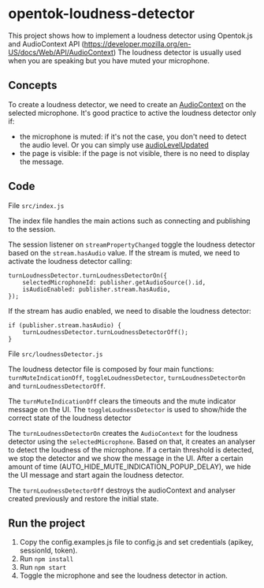 # opentok-loudness-detector

This project shows how to implement a loudness detector using Opentok.js and AudioContext API (https://developer.mozilla.org/en-US/docs/Web/API/AudioContext)
The loudness detector is usually used when you are speaking but you have muted your microphone. 

## Concepts

To create a loudness detector, we need to create an [AudioContext](https://developer.mozilla.org/en-US/docs/Web/API/AudioContext) on the selected microphone. 
It's good practice to active the loudness detector only if:

- the microphone is muted: if it's not the case, you don't need to detect the audio level. Or you can simply use [audioLevelUpdated](https://tokbox.com/developer/sdks/js/reference/Publisher.html#.event:audioLevelUpdated)
- the page is visible: if the page is not visible, there is no need to display the message.

## Code

File `src/index.js`

The index file handles the main actions such as connecting and publishing to the session. 

The session listener on `streamPropertyChanged` toggle the loudness detector based on the `stream.hasAudio` value. If the stream is muted, we need to activate the loudness detector calling:

```
turnLoudnessDetector.turnLoudnessDetectorOn({
    selectedMicrophoneId: publisher.getAudioSource().id,
    isAudioEnabled: publisher.stream.hasAudio,
});
```

If the stream has audio enabled, we need to disable the loudness detector: 

```
if (publisher.stream.hasAudio) {
    turnLoudnessDetector.turnLoudnessDetectorOff();
}
```

File `src/loudnessDetector.js`

The loudness detector file is composed by four main functions: `turnMuteIndicationOff`, `toggleLoudnessDetector`, `turnLoudnessDetectorOn` and `turnLoudnessDetectorOff`.

The `turnMuteIndicationOff` clears the timeouts and the mute indicator message on the UI. The `toggleLoudnessDetector` is used to show/hide the correct state of the loudness detector

The `turnLoudnessDetectorOn` creates the `AudioContext` for the loudness detector using the `selectedMicrophone`. Based on that, it creates an analyser to detect the loudness of the microphone. If a certain threshold is detected, we stop the detector and we show the message in the UI. After a certain amount of time (AUTO_HIDE_MUTE_INDICATION_POPUP_DELAY), we hide the UI message and start again the loudness detector.

The `turnLoudnessDetectorOff` destroys the audioContext and analyser created previously and restore the initial state.


## Run the project

1. Copy the config.examples.js file to config.js and set credentials (apikey, sessionId, token).
2. Run `npm install`
3. Run `npm start`
4. Toggle the microphone and see the loudness detector in action.
   

